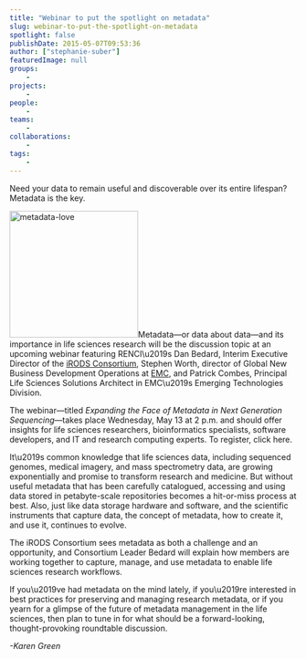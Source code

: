 ```yaml
---
title: "Webinar to put the spotlight on metadata"
slug: webinar-to-put-the-spotlight-on-metadata
spotlight: false
publishDate: 2015-05-07T09:53:36
author: ["stephanie-suber"]
featuredImage: null
groups:
    - 
projects:
    - 
people:
    - 
teams: 
    - 
collaborations:
    - 
tags:
    - 
---
```

<p>Need your data to remain useful and discoverable over its entire lifespan? Metadata is the key.</p>
<p><img class="alignright wp-image-14804" src="https://renci.org/wp-content/uploads/2015/05/metadata-love.jpg" alt="metadata-love" width="225" height="222" />Metadata&mdash;or data about data&mdash;and its importance in life sciences research will be the discussion topic at an upcoming webinar featuring RENCI\u2019s Dan Bedard, Interim Executive Director of the <a href="http://irods.org">iRODS Consortium</a>, Stephen Worth, director of Global New Business Development Operations at <a href="http://www.emc.com/index.htm?fromGlobalSelector">EMC</a>, and Patrick Combes, Principal Life Sciences Solutions Architect in EMC\u2019s Emerging Technologies Division.</p>
<p>The webinar&mdash;titled <em>Expanding the Face of Metadata in Next Generation Sequencing</em>&mdash;takes place Wednesday, May 13 at 2 p.m. and should offer insights for life sciences researchers, bioinformatics specialists, software developers, and IT and research computing experts. To register, click here.</p>
<p><!--more--></p>
<p>It\u2019s common knowledge that life sciences data, including sequenced genomes, medical imagery, and mass spectrometry data, are growing exponentially and promise to transform research and medicine. But without useful metadata that has been carefully catalogued, accessing and using data stored in petabyte-scale repositories becomes a hit-or-miss process at best. Also, just like data storage hardware and software, and the scientific instruments that capture data, the concept of metadata, how to create it, and use it, continues to evolve.</p>
<p>The iRODS Consortium sees metadata as both a challenge and an opportunity, and Consortium Leader Bedard will explain how members are working together to capture, manage, and use metadata to enable life sciences research workflows.</p>
<p>If you\u2019ve had metadata on the mind lately, if you\u2019re interested in best practices for preserving and managing research metadata, or if you yearn for a glimpse of the future of metadata management in the life sciences, then plan to tune in for what should be a forward-looking, thought-provoking roundtable discussion.</p>
<p><em>-Karen Green<br />
</em></p>

